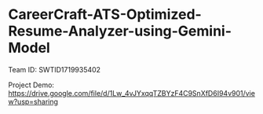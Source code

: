 # CareerCraft-ATS-Optimized-Resume-Analyzer-using-Gemini-Model
Team ID: SWTID1719935402

Project Demo: https://drive.google.com/file/d/1Lw_4vJYxqqTZBYzF4C9SnXfD6I94v901/view?usp=sharing
